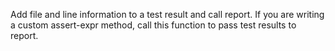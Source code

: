 Add file and line information to a test result and call report.
   If you are writing a custom assert-expr method, call this function
   to pass test results to report.